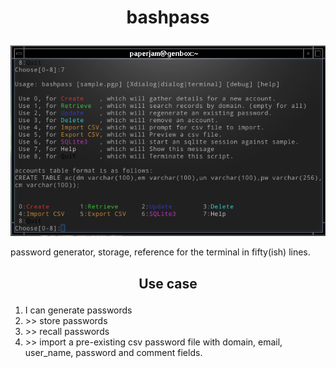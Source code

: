 # <p align="center">bashpass</p>
<p align="center"><a href="assets/bp.png"><img alt="bashpass" src="assets/bp.png"></a></p>

  password generator, storage, reference for the terminal in fifty(ish) lines.

## <p align="center">Use case</p>

  1. I can generate passwords
  2.   \>>  store passwords
  3.   \>>  recall passwords
  4.   \>>  import a pre-existing csv password file with domain, email, user_name, password and comment fields.
